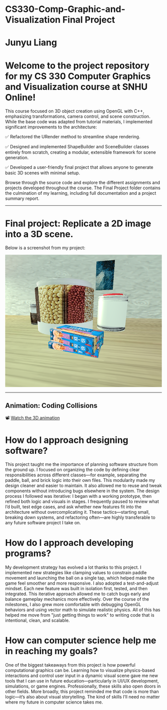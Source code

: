 # CS330-Comp-Graphic-and-Visualization Final Project


# Junyu Liang

# Welcome to the project repository for my CS 330 Computer Graphics and Visualization course at SNHU Online!

This course focused on 3D object creation using OpenGL with C++, emphasizing transformations, camera control, and scene construction. While the base code was adapted from tutorial materials, I implemented significant improvements to the architecture:

✅ Refactored the URender method to streamline shape rendering.

✅ Designed and implemented ShapeBuilder and SceneBuilder classes entirely from scratch, creating a modular, extensible framework for scene generation.

✅ Developed a user-friendly final project that allows anyone to generate basic 3D scenes with minimal setup.

Browse through the source code and explore the different assignments and projects developed throughout the course. The Final Project folder contains the culmination of my learning, including full documentation and a project summary report.




---------------------------------------------------------------------------------------------------------------------------


# Final project: Replicate a 2D image into a 3D scene. 

Below is a screenshot from my project:

![3D Scene 1](Screenshot_2025-08-17_221034.png)

----------------------------------------------------------------------------------------------------------------------------
## Animation: Coding Collisions

📽️ [Watch the 3D animation](Videos2025-08-24_220542_258.mp4)

# How do I approach designing software?
  This project taught me the importance of planning software structure from the ground up. I focused on organizing the code by defining clear responsibilities across different classes—for example, separating the paddle, ball, and brick logic into their own files. This modularity made my design cleaner and easier to maintain. It also allowed me to reuse and tweak components without introducing bugs elsewhere in the system. The design process I followed was iterative: I began with a working prototype, then refined both logic and visuals in stages. I frequently paused to review what I’d built, test edge cases, and ask whether new features fit into the architecture without overcomplicating it. These tactics—starting small, breaking down systems, and refactoring often—are highly transferable to any future software project I take on.

# How do I approach developing programs?
  My development strategy has evolved a lot thanks to this project. I implemented new strategies like clamping values to constrain paddle movement and launching the ball on a single tap, which helped make the game feel smoother and more responsive. I also adopted a test-and-adjust mindset. Each new feature was built in isolation first, tested, and then integrated. This iterative approach allowed me to catch bugs early and balance gameplay mechanics more effectively. Over the course of the milestones, I also grew more comfortable with debugging OpenGL behaviors and using vector math to simulate realistic physics. All of this has helped me move from "just getting things to work" to writing code that is intentional, clean, and scalable.

# How can computer science help me in reaching my goals?
  One of the biggest takeaways from this project is how powerful computational graphics can be. Learning how to visualize physics-based interactions and control user input in a dynamic visual scene gave me new tools that I can use in future education—particularly in UI/UX development, simulations, or game engines. Professionally, these skills also open doors in other fields. More broadly, this project reminded me that code is more than logic—it’s also about visual storytelling. The kind of skills I’ll need no matter where my future in computer science takes me.



